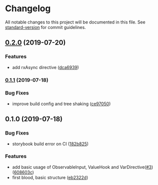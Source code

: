 # Changelog

All notable changes to this project will be documented in this file. See [standard-version](https://github.com/conventional-changelog/standard-version) for commit guidelines.

## [0.2.0](https://github.com/rx-ts/ngrx/compare/v0.1.1...v0.2.0) (2019-07-20)


### Features

* add rxAsync directive ([dca6939](https://github.com/rx-ts/ngrx/commit/dca6939))



### [0.1.1](https://github.com/rx-ts/ngrx/compare/v0.1.0...v0.1.1) (2019-07-18)


### Bug Fixes

* improve build config and tree shaking ([ce97050](https://github.com/rx-ts/ngrx/commit/ce97050))



## 0.1.0 (2019-07-18)

### Bug Fixes

- storybook build error on CI ([182b825](https://github.com/rx-ts/ngrx/commit/182b825))

### Features

- add basic usage of ObservableInput, ValueHook and VarDirective([#3](https://github.com/rx-ts/ngrx/issues/3)) ([608603c](https://github.com/rx-ts/ngrx/commit/608603c))
- first blood, basic structure ([eb2322d](https://github.com/rx-ts/ngrx/commit/eb2322d))
